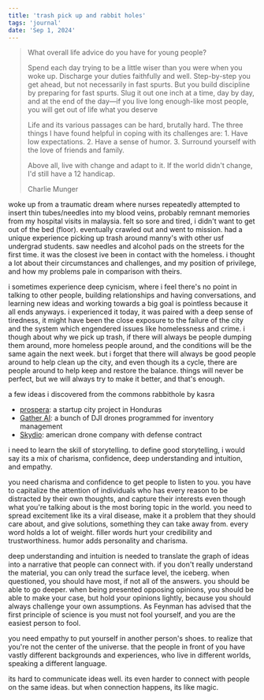 ```yaml
---
title: 'trash pick up and rabbit holes'
tags: 'journal'
date: 'Sep 1, 2024'
---
```


> What overall life advice do you have for young people?
>
> Spend each day trying to be a little wiser than you were when you woke up. Discharge your duties faithfully and well. Step-by-step you get ahead, but not necessarily in fast spurts. But you build discipline by preparing for fast spurts. Slug it out one inch at a time, day by day, and at the end of the day—if you live long enough-like most people, you will get out of life what you deserve
>
> Life and its various passages can be hard, brutally hard. The three things I have found helpful in coping with its challenges are: 1. Have low expectations. 2. Have a sense of humor. 3. Surround yourself with the love of friends and family.
>
> Above all, live with change and adapt to it. If the world didn't change, I'd still have a 12 handicap.
>
> Charlie Munger

woke up from a traumatic dream where nurses repeatedly attempted to insert thin tubes/needles into my blood veins, probably remnant memories from my hospital visits in malaysia. felt so sore and tired, i didn't want to get out of the bed (floor). eventually crawled out and went to mission. had a unique experience picking up trash around manny's with other usf undergrad students. saw needles and alcohol pads on the streets for the first time. it was the closest ive been in contact with the homeless. i thought a lot about their circumstances and challenges, and my position of privilege, and how my problems pale in comparison with theirs.

i sometimes experience deep cynicism, where i feel there's no point in talking to other people, building relationships and having conversations, and learning new ideas and working towards a big goal is pointless because it all ends anyways. i experienced it today, it was paired with a deep sense of tiredness, it might have been the close exposure to the failure of the city and the system which engendered issues like homelessness and crime. i though about why we pick up trash, if there will always be people dumping them around, more homeless people around, and the conditions will be the same again the next week. but i forget that there will always be good people around to help clean up the city, and even though its a cycle, there are people around to help keep and restore the balance. things will never be perfect, but we will always try to make it better, and that's enough.

a few ideas i discovered from the commons rabbithole by kasra

- [prospera](https://www.prospera.co/): a startup city project in Honduras
- [Gather AI](https://www.gather.ai/?curius=2790): a bunch of DJI drones programmed for inventory management
- [Skydio](https://www.skydio.com/?curius=2790): american drone company with defense contract

i need to learn the skill of storytelling. to define good storytelling, i would say its a mix of charisma, confidence, deep understanding and intuition, and empathy.

you need charisma and confidence to get people to listen to you. you have to capitalize the attention of individuals who has every reason to be distracted by their own thoughts, and capture their interests even though what you're talking about is the most boring topic in the world. you need to spread excitement like its a viral disease, make it a problem that they should care about, and give solutions, something they can take away from. every word holds a lot of weight. filler words hurt your credibility and trustworthiness. humor adds personality and charisma.

deep understanding and intuition is needed to translate the graph of ideas into a narrative that people can connect with. if you don't really understand the material, you can only tread the surface level, the iceberg. when questioned, you should have most, if not all of the answers. you should be able to go deeper. when being presented opposing opinions, you should be able to make your case, but hold your opinions lightly, because you should always challenge your own assumptions. As Feynman has advised that the first principle of science is you must not fool yourself, and you are the easiest person to fool.

you need empathy to put yourself in another person's shoes. to realize that you're not the center of the universe. that the people in front of you have vastly different backgrounds and experiences, who live in different worlds, speaking a different language.

its hard to communicate ideas well. its even harder to connect with people on the same ideas. but when connection happens, its like magic.
